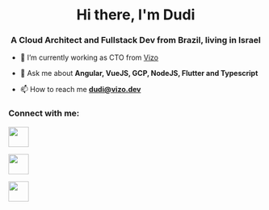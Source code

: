 <h1 align="center">Hi there, I'm Dudi</h1>
<h3 align="center">A Cloud Architect and Fullstack Dev from Brazil, living in Israel</h3>

- 🔭 I’m currently working as CTO from [Vizo](vizo.dev)

- 💬 Ask me about **Angular, VueJS, GCP, NodeJS, Flutter and Typescript**

- 📫 How to reach me **dudi@vizo.dev**

<h3 align="left">Connect with me:</h3>
<p align="left" display="flex">
  
<a href="https://www.linkedin.com/in/david-zimberknopf-560a40134/" target="blank"><img src="https://cdn.iconscout.com/icon/free/png-256/linkedin-42-151143.png" height="40" width="40" /></a>
  
<a href="https://www.instagram.com/dudizimber" target="blank"><img src="https://upload.wikimedia.org/wikipedia/commons/thumb/a/a5/Instagram_icon.png/1024px-Instagram_icon.png" height="40" width="40" /></a>
 
<a href="https://www.facebook.com/david.zimberknopf.3" target="blank"><img src="https://upload.wikimedia.org/wikipedia/commons/thumb/f/fb/Facebook_icon_2013.svg/1200px-Facebook_icon_2013.svg.png" height="40" width="40" /></a>

</p>
<!--
<h3 align="left">Languages and Tools:</h3>
<p align="left"> 

</p>
-->
